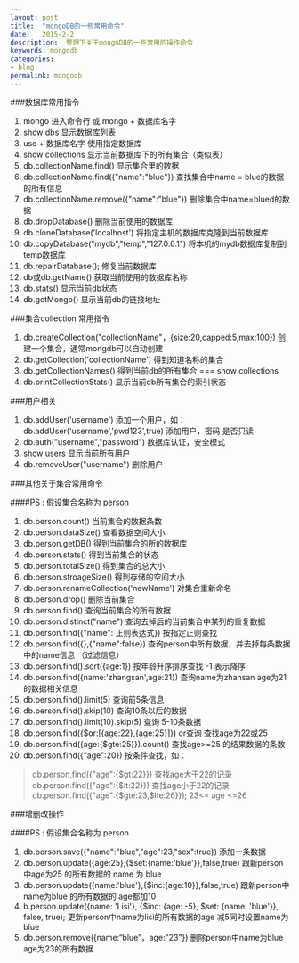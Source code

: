 ```yaml
---
layout: post
title:  "mongoDB的一些常用命令"
date:   2015-2-2
description:  整理下关于mongoDB的一些常用的操作命令
keywords: mongodb
categories:
- blog
permalink: mongodb
---
```



###数据库常用指令

 1. mongo 进入命令行 或 mongo + 数据库名字
 2. show dbs 显示数据库列表
 3. use + 数据库名字  使用指定数据库
 4. show collections 显示当前数据库下的所有集合（类似表）
 5. db.collectionName.find()  显示集合里的数据
 6. db.collectionName.find({"name":"blue"})  查找集合中name = blue的数据的所有信息
 7. db.collectionName.remove({"name":"blue"}) 删除集合中name=blued的数据
 8. db.dropDatabase()  删除当前使用的数据库
 9. db.cloneDatabase('localhost') 将指定主机的数据库克隆到当前数据库
 10. db.copyDatabase("mydb","temp","127.0.0.1") 将本机的mydb数据库复制到temp数据库
 11. db.repairDatabase(); 修复当前数据库
 12. db或db.getName() 获取当前使用的数据库名称
 13. db.stats() 显示当前db状态
 14. db.getMongo() 显示当前db的链接地址

###集合collection 常用指令

 1. db.createCollection("collectionName"，{size:20,capped:5,max:100})  创建一个集合，通常mongdb可以自动创建
 2. db.getCollection('collectionName') 得到知道名称的集合
 3. db.getCollectionNames() 得到当前db的所有集合  === show collections
 4. db.printCollectionStats() 显示当前db所有集合的索引状态

###用户相关

 1. db.addUser('username')  添加一个用户，如：db.addUser('username','pwd123',true) 添加用户，密码 是否只读
 2. db.auth("username","password")  数据库认证，安全模式
 3. show users  显示当前所有用户
 4. db.removeUser("username") 删除用户

###其他关于集合常用命令

####PS : 假设集合名称为 person

 1. db.person.count() 当前集合的数据条数
 2. db.person.dataSize() 查看数据空间大小
 3. db.person.getDB() 得到当前集合的所的数据库
 4. db.person.stats() 得到当前集合的状态
 5. db.person.totalSize() 得到集合的总大小
 6. db.person.stroageSize() 得到存储的空间大小
 7. db.person.renameCollection('newName') 对集合重新命名
 8. db.person.drop() 删除当前集合
 9. db.person.find() 查询当前集合的所有数据
 10. db.person.distinct("name")  查询去掉后的当前集合中某列的重复数据 
 11. db.person.find({"name": 正则表达式})  按指定正则查找
 12. db.person.find({},{"name":false})  查询person中所有数据，并去掉每条数据中的name信息 （过滤信息）
 13. db.person.find().sort({age:1}) 按年龄升序排序查找  -1 表示降序
 14. db.person.find({name:'zhangsan',age:21}) 查询name为zhansan age为21的数据相关信息
 15. db.person.find().limit(5)  查询前5条信息
 16. db.person.find().skip(10) 查询10条以后的数据
 17. db.person.find().limit(10).skip(5) 查询 5-10条数据
 18. db.person.find({$or:[{age:22},{age:25}]}) or查询 查找age为22或25
 19. db.person.find({age:{$gte:25}}).count() 查找age>=25 的结果数据的条数
 20. db.person.find({"age":20}) 按条件查找，如：

> db.person,find({"age":{\$gt:22}}) 查找age大于22的记录
> db.person.find({"age":{\$lt:22}}) 查找age小于22的记录
> db.person.find({"age":{\$gte:23,\$lte:26}});  23<= age <=26

###增删改操作

####PS : 假设集合名称为 person

 1. db.person.save({"name":"blue","age":23,"sex":true}) 添加一条数据
 2. db.person.update({age:25},{$set:{name:'blue'}},false,true) 跟新person中age为25 的所有数据的 name 为 blue
 3. db.person.update({name:'blue'},{$inc:{age:10}},false,true) 跟新person中name为blue 的所有数据的 age都加10
 4. b.person.update({name: 'Lisi'}, {$inc: {age: -5}, $set: {name: 'blue'}}, false, true); 更新person中name为lisi的所有数据的age 减5同时设置name为blue
 5. db.person.remove({name:“blue”，age:"23"}) 删除person中name为blue age为23的所有数据
 
 
 


    